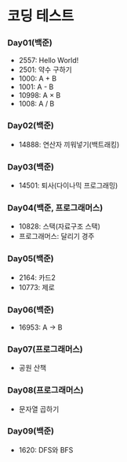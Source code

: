 # 코딩 테스트
### Day01(백준)
- 2557: Hello World!
- 2501: 약수 구하기
- 1000: A + B
- 1001: A - B
- 10998: A × B
- 1008: A / B


### Day02(백준)
- 14888: 연산자 끼워넣기(백트래킹)


### Day03(백준)
- 14501: 퇴사(다이나믹 프로그래밍)

  
### Day04(백준, 프로그래머스)
- 10828: 스택(자료구조 스택)
- 프로그래머스: 달리기 경주

  
### Day05(백준)
- 2164: 카드2
- 10773: 제로
  

### Day06(백준)
- 16953: A → B
  

### Day07(프로그래머스)
- 공원 산책


### Day08(프로그래머스)
- 문자열 곱하기


### Day09(백준)
- 1620: DFS와 BFS
